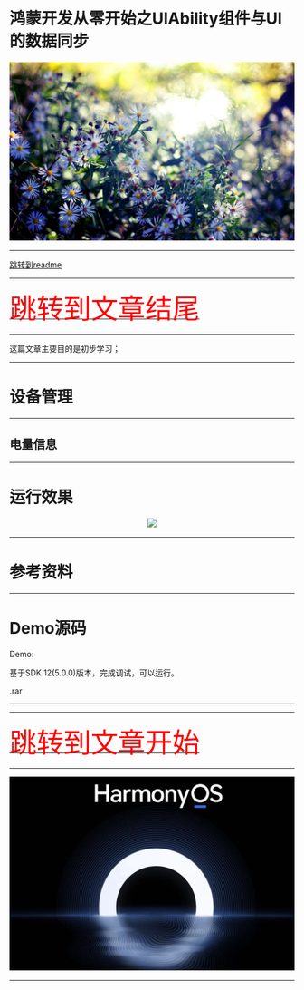 # 鸿蒙开发从零开始之UIAbility组件与UI的数据同步

<img src="../image/flower_013.png">


---


[跳转到readme](https://github.com/hfreeman2008/Harmony-from-zero/blob/main/README.md)

---

[<font face='黑体' color=#ff0000 size=40 >跳转到文章结尾</font>](#Demo源码)

---

这篇文章主要目的是初步学习；




---



# 设备管理


---

## 电量信息





---

# 运行效果

<div align="center"> <img src="Basic_Services_Kit.gif" /> </div>

---

# 参考资料



---

# Demo源码

Demo:

基于SDK 12(5.0.0)版本，完成调试，可以运行。

.rar

---





---

[<font face='黑体' color=#ff0000 size=40 >跳转到文章开始</font>](#鸿蒙开发从零开始之UIAbility组件与UI的数据同步.md)

---

<img src="../image/harmony_os_001.png">

---

